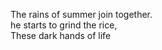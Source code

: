 The rains of summer join together.    
he starts to grind the rice,    
These dark hands of life    

